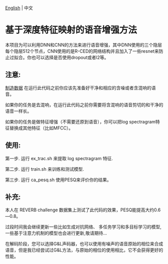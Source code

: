 [English](https://github.com/linan2/TensorFlow-speech-enhancement.git) | 中文
# 基于深度特征映射的语音增强方法
本项目为可以利用DNN和CNN的方法来进行语音增强，其中DNN使用的三个隐层每个隐层512个节点，CNN使用的是R-CED的网络结构并且加入了一些resnet来防止过拟合。你也可以选择是否使用dropout或者l2等。

## 注意:

[制造数据](https://github.com/linan2/add_reverb2.git) 在运行此代码之前你应该先准备好干净和相应的含噪或者含混响的语音。

如果你的任务是去混响，在运行此代码之前你需要将含混响的语音剪切的和干净的语音一样长。

如果你的任务是做特征增强（不需要还原到语音），你可以把log spectragram特征替换成其他特征（比如MFCC）。

## 使用:
第一步. 运行 ex_trac.sh 来提取 log spectragram 特征.

第二步. 运行 train.sh 来训练和测试模型.

第三步. 运行 ca_pesq.sh 使用PESQ来评价你的结果。

## 补充:
本人在 REVERB challenge 数据集上测试了此代码的效果，PESQ能提高大约0.6—0.8。

过段时间我会继续更新一些比如生成对抗网络、 多任务学习和多目标学习的模型, 一些基于注意力机制的模型也会进行更新,敬请期待…

在解码阶段，您可以选择G&L声码器，也可以使用有噪声的语音原始的相位来合成语音，但是我已经尝试过G&L方法，与原始的相位的使用相比，它不会获得更好的性能。
